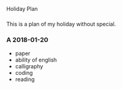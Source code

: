 Holiday Plan
#####

This is a plan of my holiday without special.

### A 2018-01-20

- paper
- ability of english
- calligraphy
- coding
- reading

